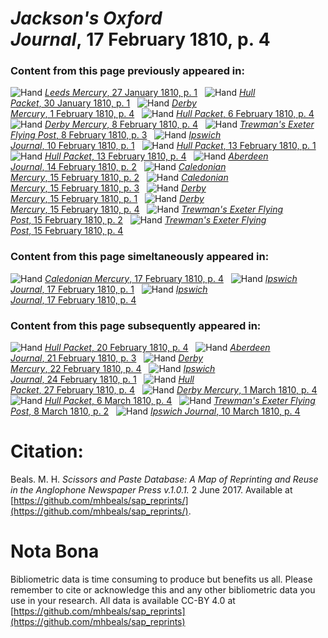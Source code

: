 # *Jackson's Oxford Journal*, 17 February 1810, p. 4  
  
### Content from this page previously appeared in:  
![Hand](http://scissorsandpaste.net/wp-content/uploads/2017/06/smallhandpointer.png) [*Leeds Mercury*, 27 January 1810, p. 1](https://mhbeals.github.io/sap_html/Leeds-Mercury/Leeds-Mercury-27-January-1810-p-1)  
![Hand](http://scissorsandpaste.net/wp-content/uploads/2017/06/smallhandpointer.png) [*Hull Packet*, 30 January 1810, p. 1](https://mhbeals.github.io/sap_html/Hull-Packet/Hull-Packet-30-January-1810-p-1)  
![Hand](http://scissorsandpaste.net/wp-content/uploads/2017/06/smallhandpointer.png) [*Derby Mercury*, 1 February 1810, p. 4](https://mhbeals.github.io/sap_html/Derby-Mercury/Derby-Mercury-1-February-1810-p-4)  
![Hand](http://scissorsandpaste.net/wp-content/uploads/2017/06/smallhandpointer.png) [*Hull Packet*, 6 February 1810, p. 4](https://mhbeals.github.io/sap_html/Hull-Packet/Hull-Packet-6-February-1810-p-4)  
![Hand](http://scissorsandpaste.net/wp-content/uploads/2017/06/smallhandpointer.png) [*Derby Mercury*, 8 February 1810, p. 4](https://mhbeals.github.io/sap_html/Derby-Mercury/Derby-Mercury-8-February-1810-p-4)  
![Hand](http://scissorsandpaste.net/wp-content/uploads/2017/06/smallhandpointer.png) [*Trewman's Exeter Flying Post*, 8 February 1810, p. 3](https://mhbeals.github.io/sap_html/Trewman's-Exeter-Flying-Post/Trewman's-Exeter-Flying-Post-8-February-1810-p-3)  
![Hand](http://scissorsandpaste.net/wp-content/uploads/2017/06/smallhandpointer.png) [*Ipswich Journal*, 10 February 1810, p. 1](https://mhbeals.github.io/sap_html/Ipswich-Journal/Ipswich-Journal-10-February-1810-p-1)  
![Hand](http://scissorsandpaste.net/wp-content/uploads/2017/06/smallhandpointer.png) [*Hull Packet*, 13 February 1810, p. 1](https://mhbeals.github.io/sap_html/Hull-Packet/Hull-Packet-13-February-1810-p-1)  
![Hand](http://scissorsandpaste.net/wp-content/uploads/2017/06/smallhandpointer.png) [*Hull Packet*, 13 February 1810, p. 4](https://mhbeals.github.io/sap_html/Hull-Packet/Hull-Packet-13-February-1810-p-4)  
![Hand](http://scissorsandpaste.net/wp-content/uploads/2017/06/smallhandpointer.png) [*Aberdeen Journal*, 14 February 1810, p. 2](https://mhbeals.github.io/sap_html/Aberdeen-Journal/Aberdeen-Journal-14-February-1810-p-2)  
![Hand](http://scissorsandpaste.net/wp-content/uploads/2017/06/smallhandpointer.png) [*Caledonian Mercury*, 15 February 1810, p. 2](https://mhbeals.github.io/sap_html/Caledonian-Mercury/Caledonian-Mercury-15-February-1810-p-2)  
![Hand](http://scissorsandpaste.net/wp-content/uploads/2017/06/smallhandpointer.png) [*Caledonian Mercury*, 15 February 1810, p. 3](https://mhbeals.github.io/sap_html/Caledonian-Mercury/Caledonian-Mercury-15-February-1810-p-3)  
![Hand](http://scissorsandpaste.net/wp-content/uploads/2017/06/smallhandpointer.png) [*Derby Mercury*, 15 February 1810, p. 1](https://mhbeals.github.io/sap_html/Derby-Mercury/Derby-Mercury-15-February-1810-p-1)  
![Hand](http://scissorsandpaste.net/wp-content/uploads/2017/06/smallhandpointer.png) [*Derby Mercury*, 15 February 1810, p. 4](https://mhbeals.github.io/sap_html/Derby-Mercury/Derby-Mercury-15-February-1810-p-4)  
![Hand](http://scissorsandpaste.net/wp-content/uploads/2017/06/smallhandpointer.png) [*Trewman's Exeter Flying Post*, 15 February 1810, p. 2](https://mhbeals.github.io/sap_html/Trewman's-Exeter-Flying-Post/Trewman's-Exeter-Flying-Post-15-February-1810-p-2)  
![Hand](http://scissorsandpaste.net/wp-content/uploads/2017/06/smallhandpointer.png) [*Trewman's Exeter Flying Post*, 15 February 1810, p. 4](https://mhbeals.github.io/sap_html/Trewman's-Exeter-Flying-Post/Trewman's-Exeter-Flying-Post-15-February-1810-p-4)  
  
### Content from this page simeltaneously appeared in:  
![Hand](http://scissorsandpaste.net/wp-content/uploads/2017/06/smallhandpointer.png) [*Caledonian Mercury*, 17 February 1810, p. 4](https://mhbeals.github.io/sap_html/Caledonian-Mercury/Caledonian-Mercury-17-February-1810-p-4)  
![Hand](http://scissorsandpaste.net/wp-content/uploads/2017/06/smallhandpointer.png) [*Ipswich Journal*, 17 February 1810, p. 1](https://mhbeals.github.io/sap_html/Ipswich-Journal/Ipswich-Journal-17-February-1810-p-1)  
![Hand](http://scissorsandpaste.net/wp-content/uploads/2017/06/smallhandpointer.png) [*Ipswich Journal*, 17 February 1810, p. 4](https://mhbeals.github.io/sap_html/Ipswich-Journal/Ipswich-Journal-17-February-1810-p-4)  
  
### Content from this page subsequently appeared in:  
![Hand](http://scissorsandpaste.net/wp-content/uploads/2017/06/smallhandpointer.png) [*Hull Packet*, 20 February 1810, p. 4](https://mhbeals.github.io/sap_html/Hull-Packet/Hull-Packet-20-February-1810-p-4)  
![Hand](http://scissorsandpaste.net/wp-content/uploads/2017/06/smallhandpointer.png) [*Aberdeen Journal*, 21 February 1810, p. 3](https://mhbeals.github.io/sap_html/Aberdeen-Journal/Aberdeen-Journal-21-February-1810-p-3)  
![Hand](http://scissorsandpaste.net/wp-content/uploads/2017/06/smallhandpointer.png) [*Derby Mercury*, 22 February 1810, p. 4](https://mhbeals.github.io/sap_html/Derby-Mercury/Derby-Mercury-22-February-1810-p-4)  
![Hand](http://scissorsandpaste.net/wp-content/uploads/2017/06/smallhandpointer.png) [*Ipswich Journal*, 24 February 1810, p. 1](https://mhbeals.github.io/sap_html/Ipswich-Journal/Ipswich-Journal-24-February-1810-p-1)  
![Hand](http://scissorsandpaste.net/wp-content/uploads/2017/06/smallhandpointer.png) [*Hull Packet*, 27 February 1810, p. 4](https://mhbeals.github.io/sap_html/Hull-Packet/Hull-Packet-27-February-1810-p-4)  
![Hand](http://scissorsandpaste.net/wp-content/uploads/2017/06/smallhandpointer.png) [*Derby Mercury*, 1 March 1810, p. 4](https://mhbeals.github.io/sap_html/Derby-Mercury/Derby-Mercury-1-March-1810-p-4)  
![Hand](http://scissorsandpaste.net/wp-content/uploads/2017/06/smallhandpointer.png) [*Hull Packet*, 6 March 1810, p. 4](https://mhbeals.github.io/sap_html/Hull-Packet/Hull-Packet-6-March-1810-p-4)  
![Hand](http://scissorsandpaste.net/wp-content/uploads/2017/06/smallhandpointer.png) [*Trewman's Exeter Flying Post*, 8 March 1810, p. 2](https://mhbeals.github.io/sap_html/Trewman's-Exeter-Flying-Post/Trewman's-Exeter-Flying-Post-8-March-1810-p-2)  
![Hand](http://scissorsandpaste.net/wp-content/uploads/2017/06/smallhandpointer.png) [*Ipswich Journal*, 10 March 1810, p. 4](https://mhbeals.github.io/sap_html/Ipswich-Journal/Ipswich-Journal-10-March-1810-p-4)  


# Citation: 

Beals. M. H. *Scissors and Paste Database: A Map of Reprinting and Reuse in the Anglophone Newspaper Press v.1.0.1.* 2 June 2017. Available at [https://github.com/mhbeals/sap_reprints/](https://github.com/mhbeals/sap_reprints/). 

# Nota Bona

Bibliometric data is time consuming to produce but benefits us all. Please remember to cite or acknowledge this and any other bibliometric data you use in your research. All data is available CC-BY 4.0 at [https://github.com/mhbeals/sap_reprints](https://github.com/mhbeals/sap_reprints)